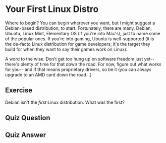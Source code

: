 Your First Linux Distro
=======================

Where to begin?  You can begin wherever you want, but I might suggest a Debian-based distribution, to start.  Fortunately, there are many.  Debian, Ubuntu, Linux Mint, Elementary OS (if you're into Mac's), just to name some of the popular ones.  If you're into gaming, Ubuntu is well-supported (it is the de-facto Linux distribution for game developers; it's the target they build for when they want to say their games work on Linux).  

A word to the wise:  Don't get too hung up on software freedom just yet-- there's plenty of time for that down the road.  For now, figure out what works for you-- and if that means proprietary drivers, so be it (you can always upgrade to an AMD card down the road...).

## Exercise

Debian isn't the *first* Linux distribution.  What was the first?  

## Quiz Question


## Quiz Answer

